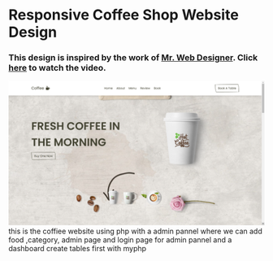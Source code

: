 # Responsive Coffee Shop Website Design
### This design is inspired by the work of [Mr. Web Designer](https://www.youtube.com/@MrWebDesignerAnas). Click [here](https://youtu.be/52sKmRsk7xU) to watch the video.

![preview img](/preview.png)
 this is the coffiee website using php with a admin pannel where we can add food ,category, admin page and login page for admin pannel and a dashboard
create tables first with myphp

